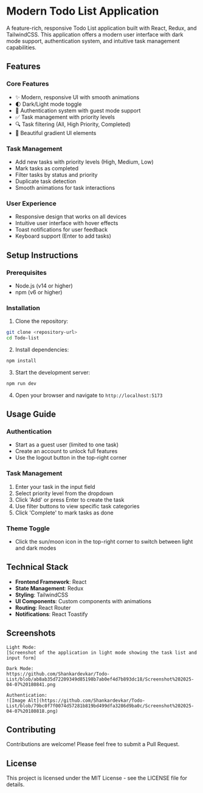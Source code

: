 # Modern Todo List Application

A feature-rich, responsive Todo List application built with React, Redux, and TailwindCSS. This application offers a modern user interface with dark mode support, authentication system, and intuitive task management capabilities.

## Features

### Core Features
- ✨ Modern, responsive UI with smooth animations
- 🌓 Dark/Light mode toggle
- 🔐 Authentication system with guest mode support
- ✅ Task management with priority levels
- 🔍 Task filtering (All, High Priority, Completed)
- 🎨 Beautiful gradient UI elements

### Task Management
- Add new tasks with priority levels (High, Medium, Low)
- Mark tasks as completed
- Filter tasks by status and priority
- Duplicate task detection
- Smooth animations for task interactions

### User Experience
- Responsive design that works on all devices
- Intuitive user interface with hover effects
- Toast notifications for user feedback
- Keyboard support (Enter to add tasks)

## Setup Instructions

### Prerequisites
- Node.js (v14 or higher)
- npm (v6 or higher)

### Installation

1. Clone the repository:
```bash
git clone <repository-url>
cd Todo-list
```

2. Install dependencies:
```bash
npm install
```

3. Start the development server:
```bash
npm run dev
```

4. Open your browser and navigate to `http://localhost:5173`

## Usage Guide

### Authentication
- Start as a guest user (limited to one task)
- Create an account to unlock full features
- Use the logout button in the top-right corner

### Task Management
1. Enter your task in the input field
2. Select priority level from the dropdown
3. Click 'Add' or press Enter to create the task
4. Use filter buttons to view specific task categories
5. Click 'Complete' to mark tasks as done

### Theme Toggle
- Click the sun/moon icon in the top-right corner to switch between light and dark modes

## Technical Stack

- **Frontend Framework**: React
- **State Management**: Redux
- **Styling**: TailwindCSS
- **UI Components**: Custom components with animations
- **Routing**: React Router
- **Notifications**: React Toastify

## Screenshots

```
Light Mode:
[Screenshot of the application in light mode showing the task list and input form]

Dark Mode:
https://github.com/Shankardevkar/Todo-List/blob/ab8ab35d72209349d85198b7ab0ef4d7b893dc18/Screenshot%202025-04-07%20180841.png

Authentication:
![Image Alt](https://github.com/Shankardevkar/Todo-List/blob/79bc0f7f0074d57281b819bd499dfa3286d9ba0c/Screenshot%202025-04-07%20180818.png)
```

## Contributing

Contributions are welcome! Please feel free to submit a Pull Request.

## License

This project is licensed under the MIT License - see the LICENSE file for details.

